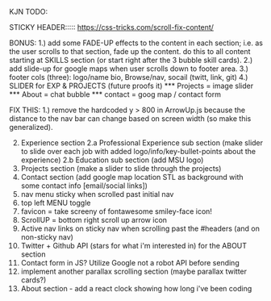 KJN TODO:


STICKY HEADER:::::
https://css-tricks.com/scroll-fix-content/

BONUS:
1.) add some FADE-UP effects to the content in each section; i.e. as the user scrolls to that section, fade up the content. do this to all content starting at SKILLS section (or start right after the 3 bubble skill cards).
2.) add slide-up for google maps when user scrolls down to footer area.
3.) footer cols (three): logo/name bio, Browse/nav, socail (twitt, link, git)
4.) SLIDER for EXP & PROJECTS (future proofs it)
*** Projects = image slider
*** About = chat bubble
*** contact = goog map / contact form

FIX THIS:
1.) remove the hardcoded y > 800 in ArrowUp.js because the distance to the nav bar can change based on screen width (so make this generalized).


2. Experience section
   2.a Professional Experience sub section (make slider to slide over each job with added logo/info/key-bullet-points about the experience)
   2.b Education sub section (add MSU logo)
3. Projects section (make a slider to slide through the projects)
4. Contact section (add google map location STL as background with some contact info [email/social links])
5. nav menu sticky when scrolled past initial nav
6. top left MENU toggle
7. favicon = take screeny of fontawesome smiley-face icon!
8. ScrollUP = bottom right scroll up arrow icon
9. Active nav links on sticky nav when scrolling past the #headers (and on non-sticky nav)
10. Twitter + Github API (stars for what i'm interested in) for the ABOUT section
11. Contact form in JS? Utilize Google not a robot API before sending
12. implement another parallax scrolling section (maybe parallax twitter cards?)
13. About section - add a react clock showing how long i've been coding
